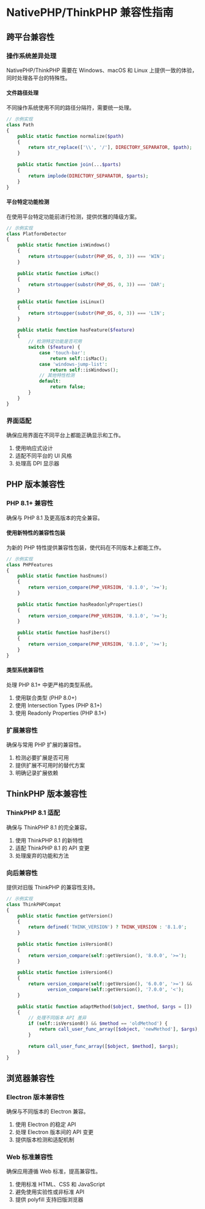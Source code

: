 # NativePHP/ThinkPHP 兼容性指南

## 跨平台兼容性

### 操作系统差异处理
NativePHP/ThinkPHP 需要在 Windows、macOS 和 Linux 上提供一致的体验，同时处理各平台的特殊性。

#### 文件路径处理
不同操作系统使用不同的路径分隔符，需要统一处理。

```php
// 示例实现
class Path
{
    public static function normalize($path)
    {
        return str_replace(['\\', '/'], DIRECTORY_SEPARATOR, $path);
    }
    
    public static function join(...$parts)
    {
        return implode(DIRECTORY_SEPARATOR, $parts);
    }
}
```

#### 平台特定功能检测
在使用平台特定功能前进行检测，提供优雅的降级方案。

```php
// 示例实现
class PlatformDetector
{
    public static function isWindows()
    {
        return strtoupper(substr(PHP_OS, 0, 3)) === 'WIN';
    }
    
    public static function isMac()
    {
        return strtoupper(substr(PHP_OS, 0, 3)) === 'DAR';
    }
    
    public static function isLinux()
    {
        return strtoupper(substr(PHP_OS, 0, 3)) === 'LIN';
    }
    
    public static function hasFeature($feature)
    {
        // 检测特定功能是否可用
        switch ($feature) {
            case 'touch-bar':
                return self::isMac();
            case 'windows-jump-list':
                return self::isWindows();
            // 其他特性检测
            default:
                return false;
        }
    }
}
```

### 界面适配
确保应用界面在不同平台上都能正确显示和工作。

1. 使用响应式设计
2. 适配不同平台的 UI 风格
3. 处理高 DPI 显示器

## PHP 版本兼容性

### PHP 8.1+ 兼容性
确保与 PHP 8.1 及更高版本的完全兼容。

#### 使用新特性的兼容性包装
为新的 PHP 特性提供兼容性包装，使代码在不同版本上都能工作。

```php
// 示例实现
class PHPFeatures
{
    public static function hasEnums()
    {
        return version_compare(PHP_VERSION, '8.1.0', '>=');
    }
    
    public static function hasReadonlyProperties()
    {
        return version_compare(PHP_VERSION, '8.1.0', '>=');
    }
    
    public static function hasFibers()
    {
        return version_compare(PHP_VERSION, '8.1.0', '>=');
    }
}
```

#### 类型系统兼容性
处理 PHP 8.1+ 中更严格的类型系统。

1. 使用联合类型 (PHP 8.0+)
2. 使用 Intersection Types (PHP 8.1+)
3. 使用 Readonly Properties (PHP 8.1+)

### 扩展兼容性
确保与常用 PHP 扩展的兼容性。

1. 检测必要扩展是否可用
2. 提供扩展不可用时的替代方案
3. 明确记录扩展依赖

## ThinkPHP 版本兼容性

### ThinkPHP 8.1 适配
确保与 ThinkPHP 8.1 的完全兼容。

1. 使用 ThinkPHP 8.1 的新特性
2. 适配 ThinkPHP 8.1 的 API 变更
3. 处理废弃的功能和方法

### 向后兼容性
提供对旧版 ThinkPHP 的兼容性支持。

```php
// 示例实现
class ThinkPHPCompat
{
    public static function getVersion()
    {
        return defined('THINK_VERSION') ? THINK_VERSION : '8.1.0';
    }
    
    public static function isVersion8()
    {
        return version_compare(self::getVersion(), '8.0.0', '>=');
    }
    
    public static function isVersion6()
    {
        return version_compare(self::getVersion(), '6.0.0', '>=') && 
               version_compare(self::getVersion(), '7.0.0', '<');
    }
    
    public static function adaptMethod($object, $method, $args = [])
    {
        // 处理不同版本 API 差异
        if (self::isVersion8() && $method == 'oldMethod') {
            return call_user_func_array([$object, 'newMethod'], $args);
        }
        
        return call_user_func_array([$object, $method], $args);
    }
}
```

## 浏览器兼容性

### Electron 版本兼容性
确保与不同版本的 Electron 兼容。

1. 使用 Electron 的稳定 API
2. 处理 Electron 版本间的 API 变更
3. 提供版本检测和适配机制

### Web 标准兼容性
确保应用遵循 Web 标准，提高兼容性。

1. 使用标准 HTML、CSS 和 JavaScript
2. 避免使用实验性或非标准 API
3. 提供 polyfill 支持旧版浏览器
